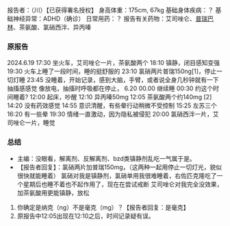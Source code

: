 ﻿报告者：（川）【已获得署名授权】
身高体重：175cm, 67kg
基础身体疾病：？
基础神经异常：ADHD（确诊）
日常用药：？
报告有关药物：艾司唑仑、[普瑞巴林](https://overspeed.wiki/PR80/)、茶氨酸、氯硝西泮、异丙嗪

### 原报告
2024.6.19
17:30 坐火车，艾司唑仑一片，茶氨酸两个
18:10 镇静，闭目感知变强
19:30 火车上睡了一段时间，睡的挺舒服的
23:10 氯硝两片普瑞150ng[1]，停止一切灯睡
23:45 没睡着，开始记录，感到大脑，手臂，或者说全身几秒钟就有一下抽搐感感觉 像放电，抽搐时呼吸都在停止，
6.20 00.00 继续睡
00:30 约这个时间睡着?
12:00 起床，吵醒
12:10 异丙嗪50mg
12:05 茶氨酸两个约140mg [2]
14:20 没有药效感觉
14:55 意识清醒，有些晕行动稍微不受控制
15:25 左苏三个
16:20 有一些晕
19:30 情绪一直激动，因为隐私被侵犯
20:00 氯硝西泮一片，艾司唑仑一片，睡觉

### 总结
- 主编：没眼看，解离剂、反解离剂、bzd类镇静剂乱吃一气属于是。
- 【报告者回复】：氯硝两片加普瑞150mg，（这两种一起用停止一切灯光，貌似很快就能睡着） 氯硝对我是镇静剂，氯硝单用我很难睡着，右佐匹克隆吃了一个星期后也睡不着也不起作用了，现在在尝试戒断 艾司唑仑对我完全没效果，加茶氨酸用更能镇静，放松

1.	你确定是纳克（ng）不是毫克（mg）？【报告者回复：是毫克】
2.	原报告中12:05出现在12:10之后，时间记录疑有误。

